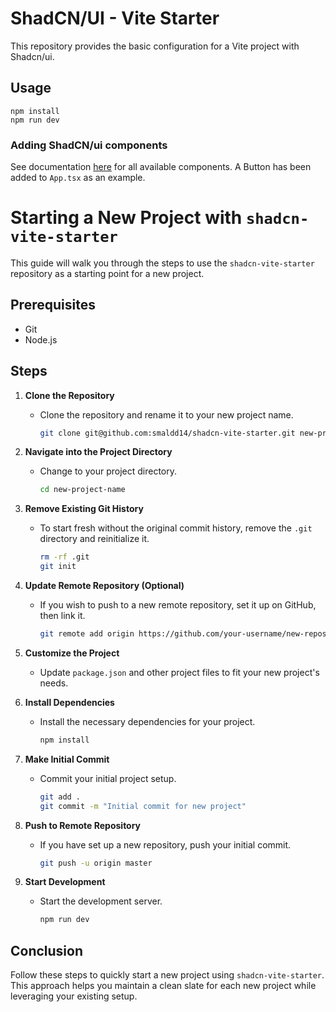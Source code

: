 # ShadCN/UI - Vite Starter
This repository provides the basic configuration for a Vite project with Shadcn/ui.

## Usage
```
npm install
npm run dev
```

### Adding ShadCN/ui components
See documentation [here](https://ui.shadcn.com/docs) for all available components. A Button has been added to `App.tsx` as an example.

# Starting a New Project with `shadcn-vite-starter`

This guide will walk you through the steps to use the `shadcn-vite-starter` repository as a starting point for a new project.

## Prerequisites

- Git
- Node.js

## Steps

1. **Clone the Repository**
   - Clone the repository and rename it to your new project name.
     ```bash
     git clone git@github.com:smaldd14/shadcn-vite-starter.git new-project-name
     ```

2. **Navigate into the Project Directory**
   - Change to your project directory.
     ```bash
     cd new-project-name
     ```

3. **Remove Existing Git History**
   - To start fresh without the original commit history, remove the `.git` directory and reinitialize it.
     ```bash
     rm -rf .git
     git init
     ```

4. **Update Remote Repository (Optional)**
   - If you wish to push to a new remote repository, set it up on GitHub, then link it.
     ```bash
     git remote add origin https://github.com/your-username/new-repository.git
     ```

5. **Customize the Project**
   - Update `package.json` and other project files to fit your new project's needs.

6. **Install Dependencies**
   - Install the necessary dependencies for your project.
     ```bash
     npm install
     ```

7. **Make Initial Commit**
   - Commit your initial project setup.
     ```bash
     git add .
     git commit -m "Initial commit for new project"
     ```

8. **Push to Remote Repository**
   - If you have set up a new repository, push your initial commit.
     ```bash
     git push -u origin master
     ```

9. **Start Development**
   - Start the development server.
     ```bash
     npm run dev
     ```

## Conclusion

Follow these steps to quickly start a new project using `shadcn-vite-starter`. This approach helps you maintain a clean slate for each new project while leveraging your existing setup.
